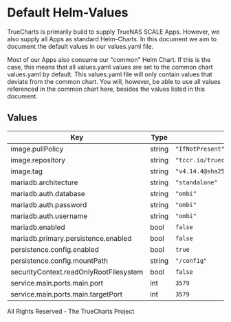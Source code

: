 # Default Helm-Values

TrueCharts is primarily build to supply TrueNAS SCALE Apps.
However, we also supply all Apps as standard Helm-Charts. In this document we aim to document the default values in our values.yaml file.

Most of our Apps also consume our "common" Helm Chart.
If this is the case, this means that all values.yaml values are set to the common chart values.yaml by default. This values.yaml file will only contain values that deviate from the common chart.
You will, however, be able to use all values referenced in the common chart here, besides the values listed in this document.

## Values

| Key | Type | Default | Description |
|-----|------|---------|-------------|
| image.pullPolicy | string | `"IfNotPresent"` |  |
| image.repository | string | `"tccr.io/truecharts/ombi"` |  |
| image.tag | string | `"v4.14.4@sha256:ad5b0c3494f6f4cd6eb136eee664d08751bcf07e82d706932aeb92192cf491b7"` |  |
| mariadb.architecture | string | `"standalone"` |  |
| mariadb.auth.database | string | `"ombi"` |  |
| mariadb.auth.password | string | `"ombi"` |  |
| mariadb.auth.username | string | `"ombi"` |  |
| mariadb.enabled | bool | `false` |  |
| mariadb.primary.persistence.enabled | bool | `false` |  |
| persistence.config.enabled | bool | `true` |  |
| persistence.config.mountPath | string | `"/config"` |  |
| securityContext.readOnlyRootFilesystem | bool | `false` |  |
| service.main.ports.main.port | int | `3579` |  |
| service.main.ports.main.targetPort | int | `3579` |  |

All Rights Reserved - The TrueCharts Project
